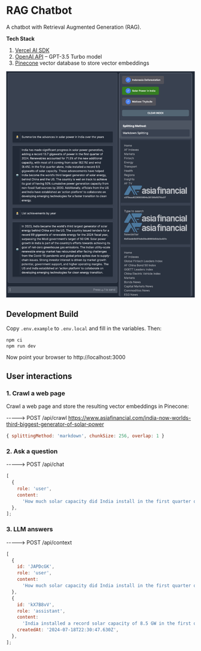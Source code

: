 # RAG Chatbot

A chatbot with Retrieval Augmented Generation (RAG).

**Tech Stack**

1. [Vercel AI SDK](https://sdk.vercel.ai/)
2. [OpenAI API](https://platform.openai.com) – GPT-3.5 Turbo model
3. [Pinecone](https://www.pinecone.io/) vector database to store vector
   embeddings

![Screenshot](assets/screenshot.png)

## Development Build

Copy `.env.example` to `.env.local` and fill in the variables. Then:

```shell
npm ci
npm run dev
```

Now point your browser to http://localhost:3000

## User interactions

### 1. Crawl a web page

Crawl a web page and store the resulting vector embeddings in Pinecone:

-----> POST /api/crawl
https://www.asiafinancial.com/india-now-worlds-third-biggest-generator-of-solar-power

```js
{ splittingMethod: 'markdown', chunkSize: 256, overlap: 1 }
```

### 2. Ask a question

-----> POST /api/chat

```js
[
  {
    role: 'user',
    content:
      'How much solar capacity did India install in the first quarter of 2024?',
  },
];
```

### 3. LLM answers

-----> POST /api/context

```js
[
  {
    id: 'JAPDcGK',
    role: 'user',
    content:
      'How much solar capacity did India install in the first quarter of 2024?',
  },
  {
    id: 'kX7B8vV',
    role: 'assistant',
    content:
      'India installed a record solar capacity of 8.5 GW in the first quarter of 2024.',
    createdAt: '2024-07-18T22:30:47.630Z',
  },
];
```
